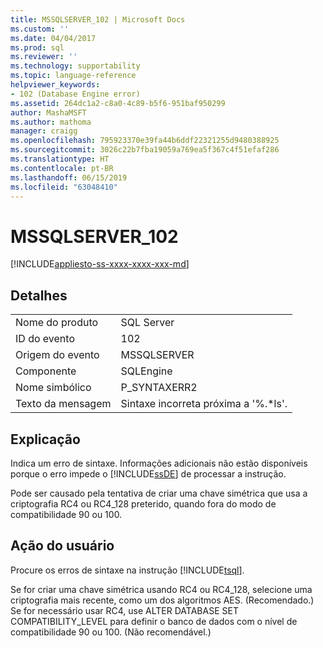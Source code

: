 ```yaml
---
title: MSSQLSERVER_102 | Microsoft Docs
ms.custom: ''
ms.date: 04/04/2017
ms.prod: sql
ms.reviewer: ''
ms.technology: supportability
ms.topic: language-reference
helpviewer_keywords:
- 102 (Database Engine error)
ms.assetid: 264dc1a2-c8a0-4c89-b5f6-951baf950299
author: MashaMSFT
ms.author: mathoma
manager: craigg
ms.openlocfilehash: 795923370e39fa44b6ddf22321255d9480388925
ms.sourcegitcommit: 3026c22b7fba19059a769ea5f367c4f51efaf286
ms.translationtype: HT
ms.contentlocale: pt-BR
ms.lasthandoff: 06/15/2019
ms.locfileid: "63048410"
---
```

# <a name="mssqlserver102"></a>MSSQLSERVER_102
[!INCLUDE[appliesto-ss-xxxx-xxxx-xxx-md](../../includes/appliesto-ss-xxxx-xxxx-xxx-md.md)]
  
## <a name="details"></a>Detalhes  
  
|||  
|-|-|  
|Nome do produto|SQL Server|  
|ID do evento|102|  
|Origem do evento|MSSQLSERVER|  
|Componente|SQLEngine|  
|Nome simbólico|P_SYNTAXERR2|  
|Texto da mensagem|Sintaxe incorreta próxima a '%.*ls'.|  
  
## <a name="explanation"></a>Explicação  
Indica um erro de sintaxe. Informações adicionais não estão disponíveis porque o erro impede o [!INCLUDE[ssDE](../../includes/ssde-md.md)] de processar a instrução.  
  
Pode ser causado pela tentativa de criar uma chave simétrica que usa a criptografia RC4 ou RC4_128 preterido, quando fora do modo de compatibilidade 90 ou 100.  
  
## <a name="user-action"></a>Ação do usuário  
Procure os erros de sintaxe na instrução [!INCLUDE[tsql](../../includes/tsql-md.md)].  
  
Se for criar uma chave simétrica usando RC4 ou RC4_128, selecione uma criptografia mais recente, como um dos algoritmos AES. (Recomendado.) Se for necessário usar RC4, use ALTER DATABASE SET COMPATIBILITY_LEVEL para definir o banco de dados com o nível de compatibilidade 90 ou 100. (Não recomendável.)  
  
